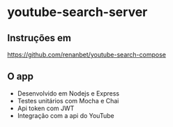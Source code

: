 # youtube-search-server

## Instruções em

https://github.com/renanbet/youtube-search-compose


## O app

- Desenvolvido em Nodejs e Express
- Testes unitários com Mocha e Chai
- Api token com JWT
- Integração com a api do YouTube